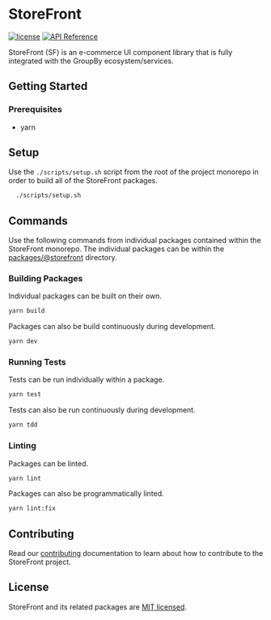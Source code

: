 # StoreFront

[![license](https://img.shields.io/github/license/mashape/apistatus.svg?style=flat-square)](https://choosealicense.com/licenses/mit/)
[![API Reference](https://img.shields.io/badge/API_reference-latest-blue.svg?style=flat-square)](https://groupby.github.io/storefront)

StoreFront (SF) is an e-commerce UI component library that is fully integrated with the GroupBy ecosystem/services.

## Getting Started

### Prerequisites

 - yarn


## Setup

Use the `./scripts/setup.sh` script from the root of the project monorepo in order to build all of the StoreFront packages.

```sh
  ./scripts/setup.sh
```

## Commands

Use the following commands from individual packages contained within the StoreFront monorepo. The individual packages can be within the [packages/@storefront](packages/@storefront) directory.

### Building Packages

Individual packages can be built on their own.

```sh
yarn build
```

Packages can also be build continuously during development.

```sh
yarn dev
```

### Running Tests

Tests can be run individually within a package.

```sh
yarn test
```

Tests can also be run continuously during development.

```sh
yarn tdd
```

### Linting
Packages can be linted.

```sh
yarn lint
```

Packages can also be programmatically linted.

```sh
yarn lint:fix
```

## Contributing
Read our [contributing](CONTRIBUTING.md) documentation to learn about how to contribute to the StoreFront project.

## License
StoreFront and its related packages are [MIT licensed](LICENSE).
